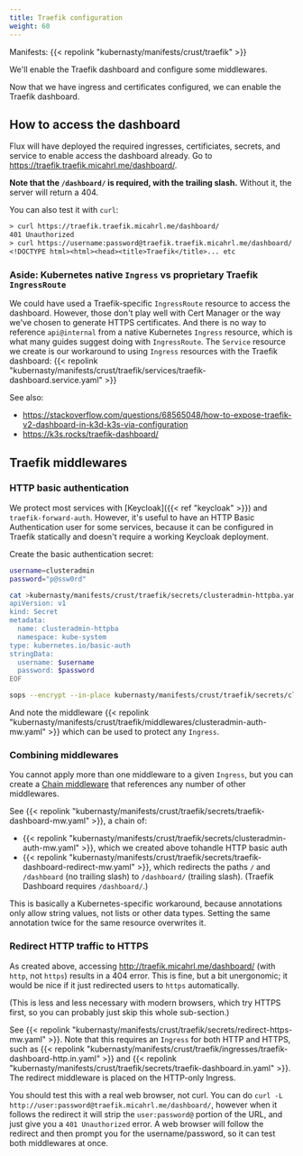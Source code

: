 ```yaml
---
title: Traefik configuration
weight: 60
---
```


Manifests: {{< repolink "kubernasty/manifests/crust/traefik" >}}

We'll enable the Traefik dashboard and configure some middlewares.

Now that we have ingress and certificates configured,
we can enable the Traefik dashboard.

## How to access the dashboard

Flux will have deployed the required ingresses, certificiates, secrets, and service
to enable access the dashboard already.
Go to <https://traefik.traefik.micahrl.me/dashboard/>.

**Note that the `/dashboard/` is required, with the trailing slash.**
Without it, the server will return a 404.

You can also test it with `curl`:

```txt
> curl https://traefik.traefik.micahrl.me/dashboard/
401 Unauthorized
> curl https://username:password@traefik.traefik.micahrl.me/dashboard/
<!DOCTYPE html><html><head><title>Traefik</title>... etc
```

### Aside: Kubernetes native `Ingress` vs proprietary Traefik `IngressRoute`

We could have used a Traefik-specific `IngressRoute` resource to access the dashboard.
However, those don't play well with Cert Manager or the way we've chosen to generate HTTPS certificates.
And there is no way to reference `api@internal` from a native Kubernetes `Ingress` resource,
which is what many guides suggest doing with `IngressRoute`.
The `Service` resource we create is our workaround to using `Ingress` resources
with the Traefik dashboard:
{{< repolink "kubernasty/manifests/crust/traefik/services/traefik-dashboard.service.yaml" >}}

See also:

* <https://stackoverflow.com/questions/68565048/how-to-expose-traefik-v2-dashboard-in-k3d-k3s-via-configuration>
* <https://k3s.rocks/traefik-dashboard/>

## Traefik middlewares

### HTTP basic authentication

We protect most services with [Keycloak]({{< ref "keycloak" >}}) and `traefik-forward-auth`.
However, it's useful to have an HTTP Basic Authentication user for some services,
because it can be configured in Traefik statically and doesn't require a working Keycloak deployment.

Create the basic authentication secret:

```sh
username=clusteradmin
password="p@ssw0rd"

cat >kubernasty/manifests/crust/traefik/secrets/clusteradmin-httpba.yaml <<EOF
apiVersion: v1
kind: Secret
metadata:
  name: clusteradmin-httpba
  namespace: kube-system
type: kubernetes.io/basic-auth
stringData:
  username: $username
  password: $password
EOF

sops --encrypt --in-place kubernasty/manifests/crust/traefik/secrets/clusteradmin-httpba.yaml
```

And note the middleware
{{< repolink "kubernasty/manifests/crust/traefik/middlewares/clusteradmin-auth-mw.yaml" >}}
which can be used to protect any `Ingress`.

### Combining middlewares

You cannot apply more than one middleware to a given `Ingress`,
but you can create a [Chain middleware](https://doc.traefik.io/traefik/middlewares/http/chain/)
that references any number of other middlewares.

See {{< repolink "kubernasty/manifests/crust/traefik/secrets/traefik-dashboard-mw.yaml" >}},
a chain of:

* {{< repolink "kubernasty/manifests/crust/traefik/secrets/clusteradmin-auth-mw.yaml" >}},
  which we created above tohandle HTTP basic auth
* {{< repolink "kubernasty/manifests/crust/traefik/secrets/traefik-dashboard-redirect-mw.yaml" >}},
  which redirects the paths `/` and `/dashboard` (no trailing slash) to `/dashboard/` (trailing slash).
  (Traefik Dashboard requires `/dashboard/`.)

This is basically a Kubernetes-specific workaround, because
annotations only allow string values, not lists or other data types.
Setting the same annotation twice for the same resource overwrites it.

### Redirect HTTP traffic to HTTPS

As created above, accessing <http://traefik.micahrl.me/dashboard/> (with `http`, not `https`)
results in a 404 error.
This is fine, but a bit unergonomic;
it would be nice if it just redirected users to `https` automatically.

(This is less and less necessary with modern browsers,
which try HTTPS first,
so you can probably just skip this whole sub-section.)

See {{< repolink "kubernasty/manifests/crust/traefik/secrets/redirect-https-mw.yaml" >}}.
Note that this requires an `Ingress` for both HTTP and HTTPS, such as
{{< repolink "kubernasty/manifests/crust/traefik/ingresses/traefik-dashboard-http.in.yaml" >}}
and {{< repolink "kubernasty/manifests/crust/traefik/secrets/traefik-dashboard.in.yaml" >}}.
The redirect middleware is placed on the HTTP-only Ingress.

You should test this with a real web browser, not curl.
You can do `curl -L http://user:password@traefik.micahrl.me/dashboard/`,
however when it follows the redirect it will strip the `user:password@` portion of the URL,
and just give you a `401 Unauthorized` error.
A web browser will follow the redirect and then prompt you for the username/password,
so it can test both middlewares at once.
